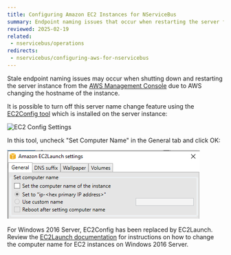 ```yaml
---
title: Configuring Amazon EC2 Instances for NServiceBus
summary: Endpoint naming issues that occur when restarting the server from the AWS Management Console can be prevented using a tool
reviewed: 2025-02-19
related:
 - nservicebus/operations
redirects:
 - nservicebus/configuring-aws-for-nservicebus
---
```


Stale endpoint naming issues may occur when shutting down and restarting the server instance from the [AWS Management Console](https://aws.amazon.com/console/) due to AWS changing the hostname of the instance.

It is possible to turn off this server name change feature using the [EC2Config tool](https://docs.aws.amazon.com/AWSEC2/latest/WindowsGuide/ec2config-service.html) which is installed on the server instance:

![EC2 Config Settings](ec2-config-settings.png)

In this tool, uncheck "Set Computer Name" in the General tab and click OK:

![](ec2-service-properties.png)

For Windows 2016 Server, EC2Config has been replaced by EC2Launch. Review the [EC2Launch documentation](https://docs.aws.amazon.com/AWSEC2/latest/WindowsGuide/ec2launch.html) for instructions on how to change the computer name for EC2 instances on Windows 2016 Server.
